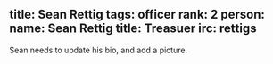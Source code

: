 title: Sean Rettig
tags: officer
rank: 2
person:
    name: Sean Rettig
    title: Treasuer
    irc: rettigs
---
Sean needs to update his bio, and add a picture.
